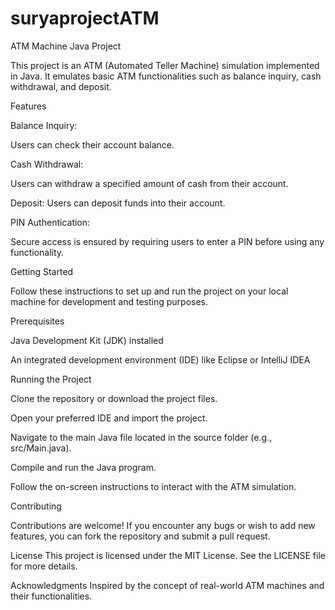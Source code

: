 # suryaprojectATM
ATM Machine Java Project

This project is an ATM (Automated Teller Machine) simulation implemented in Java. It emulates basic ATM functionalities such as balance inquiry, cash withdrawal, and deposit.

Features

Balance Inquiry:

 Users can check their account balance.
 
Cash Withdrawal: 

Users can withdraw a specified amount of cash from their account.

Deposit: Users can deposit funds into their account.

PIN Authentication: 

Secure access is ensured by requiring users to enter a PIN before using any functionality.

Getting Started

Follow these instructions to set up and run the project on your local machine for development and testing purposes.

Prerequisites

Java Development Kit (JDK) installed

An integrated development environment (IDE) like Eclipse or IntelliJ IDEA

Running the Project

Clone the repository or download the project files.

Open your preferred IDE and import the project.

Navigate to the main Java file located in the source folder (e.g., src/Main.java).

Compile and run the Java program.

Follow the on-screen instructions to interact with the ATM simulation.

Contributing

Contributions are welcome! If you encounter any bugs or wish to add new features, you can fork the repository and submit a pull request.

License
This project is licensed under the MIT License. See the LICENSE file for more details.

Acknowledgments
Inspired by the concept of real-world ATM machines and their functionalities.
